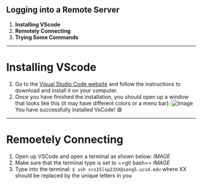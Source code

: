 ## Logging into a Remote Server ##
1. **Installing VScode**
2. **Remotely Connecting**
3. **Trying Some Commands**
-----------------------
 # Installing VScode #
1. Go to the [Visual Studio Code website](https://code.visualstudio.com/) and
follow the instructions to download and install it on your computer.
2. Once you have finished the installation, you should open up a window that looks like
   this (it may have different colors or a menu bar):
      ![Image](https://ucsd-cse15l-s23.github.io/images/vscode.png)
You have successfully installed VsCode! :smile:
      
------------------------
# Remoetely Connecting #
1. Open up VSCode and open a terminal as shown below:
*IMAGE*
2. Make sure that the terminal type is set to ==git bash==
*IMAGE*
3. Type into the terminal:
`$ ssh scs15lsp23XX@ieng5.ucsd.edu`
where XX should be replaced by the unique letters in you

